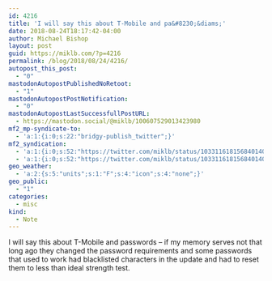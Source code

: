 ```yaml
---
id: 4216
title: 'I will say this about T-Mobile and pa&#8230;&diams;'
date: 2018-08-24T18:17:42-04:00
author: Michael Bishop
layout: post
guid: https://miklb.com/?p=4216
permalink: /blog/2018/08/24/4216/
autopost_this_post:
  - "0"
mastodonAutopostPublishedNoRetoot:
  - "1"
mastodonAutopostPostNotification:
  - "0"
mastodonAutopostLastSuccessfullPostURL:
  - https://mastodon.social/@miklb/100607529013423980
mf2_mp-syndicate-to:
  - 'a:1:{i:0;s:22:"bridgy-publish_twitter";}'
mf2_syndication:
  - 'a:1:{i:0;s:52:"https://twitter.com/miklb/status/1033116181568401409";}'
  - 'a:1:{i:0;s:52:"https://twitter.com/miklb/status/1033116181568401409";}'
geo_weather:
  - 'a:2:{s:5:"units";s:1:"F";s:4:"icon";s:4:"none";}'
geo_public:
  - "1"
categories:
  - misc
kind:
  - Note
---
```

I will say this about T-Mobile and passwords – if my memory serves not that long ago they changed the password requirements and some passwords that used to work had blacklisted characters in the update and had to reset them to less than ideal strength test.